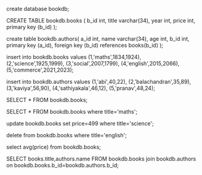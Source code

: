 
create database bookdb;

CREATE TABLE bookdb.books (
b_id int,
title varchar(34),
year int,
price int,
primary key (b_id)
);

create table bookdb.authors(
a_id int,
name varchar(34),
age int,
b_id int,
primary key (a_id),
foreign key (b_id) references books(b_id)
);


insert into bookdb.books values
(1,'maths',1834,1924),
(2,'science',1925,1999),
(3,'social',2007,1799),
(4,'english',2015,2066),
(5,'commerce',2021,2023);


insert into bookdb.authors values
(1,'abi',40,22),
(2,'balachandran',35,89),
(3,'kaviya',56,90),
(4,'sathiyakala',46,12),
(5,'pranav',48,24);


SELECT * FROM bookdb.books;


SELECT * FROM bookdb.books where title='maths';


update bookdb.books set price=499 where title='science';


delete from bookdb.books where title='english';


select avg(price) from bookdb.books;


SELECT books.title,authors.name FROM bookdb.books
join bookdb.authors on bookdb.books.b_id=bookdb.authors.b_id;
